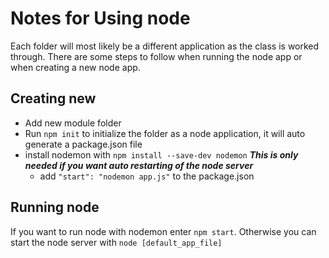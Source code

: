 # Notes for Using node

Each folder will most likely be a different application as the class is worked through. There are some steps to follow when running the node app or when creating a new node app.

## Creating new

- Add new module folder
- Run `npm init` to initialize the folder as a node application, it will auto generate a package.json file
- install nodemon with `npm install --save-dev nodemon` ***This is only needed if you want auto restarting of the node server***
  - add `"start": "nodemon app.js"` to the package.json

## Running node

If you want to run node with nodemon enter `npm start`. Otherwise you can start the node server with `node [default_app_file]`
